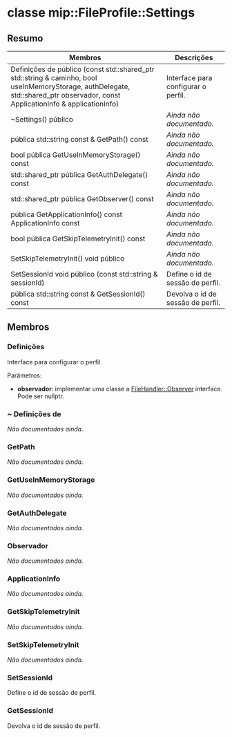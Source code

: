 # <a name="class-mipfileprofilesettings"></a>classe mip::FileProfile::Settings 
  
## <a name="summary"></a>Resumo
 Membros                        | Descrições                                
--------------------------------|---------------------------------------------
Definições de público (const std::shared_ptr std::string & caminho, bool useInMemoryStorage,<AuthDelegate> authDelegate, std::shared_ptr<Observer> observador, const ApplicationInfo & applicationInfo)  |  Interface para configurar o perfil.
 ~Settings() público  | _Ainda não documentado._
 pública std::string const & GetPath() const  | _Ainda não documentado._
 bool pública GetUseInMemoryStorage() const  | _Ainda não documentado._
std::shared_ptr pública<AuthDelegate> GetAuthDelegate() const  | _Ainda não documentado._
std::shared_ptr pública<Observer> GetObserver() const  | _Ainda não documentado._
 pública GetApplicationInfo() const ApplicationInfo const  | _Ainda não documentado._
 bool pública GetSkipTelemetryInit() const  | _Ainda não documentado._
 SetSkipTelemetryInit() void público  | _Ainda não documentado._
 SetSessionId void público (const std::string & sessionId)  |  Define o id de sessão de perfil.
 pública std::string const & GetSessionId() const  |  Devolva o id de sessão de perfil.
  
## <a name="members"></a>Membros
  
### <a name="settings"></a>Definições
Interface para configurar o perfil.

Parâmetros:  
* **observador**: implementar uma classe a [FileHandler::Observer](class_mip_filehandler_observer.md) interface. Pode ser nullptr.


  
### <a name="settings"></a>~ Definições de
_Não documentados ainda._

  
### <a name="getpath"></a>GetPath
_Não documentados ainda._

  
### <a name="getuseinmemorystorage"></a>GetUseInMemoryStorage
_Não documentados ainda._

  
### <a name="getauthdelegate"></a>GetAuthDelegate
_Não documentados ainda._

  
### <a name="observer"></a>Observador
_Não documentados ainda._

  
### <a name="applicationinfo"></a>ApplicationInfo
_Não documentados ainda._

  
### <a name="getskiptelemetryinit"></a>GetSkipTelemetryInit
_Não documentados ainda._

  
### <a name="setskiptelemetryinit"></a>SetSkipTelemetryInit
_Não documentados ainda._

  
### <a name="setsessionid"></a>SetSessionId
Define o id de sessão de perfil.
  
### <a name="getsessionid"></a>GetSessionId
Devolva o id de sessão de perfil.